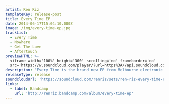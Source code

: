 ```yaml
---
artist: Ren Riz
templateKey: release-post
title: Every Time EP
date: 2014-06-17T15:04:10.000Z
image: /img/every-time-ep.jpg
trackList:
  - Every Time
  - Nowhere
  - Get The Love
  - Aftertouch
previewHTML: >-
  <iframe width='100%' height='300' scrolling='no' frameborder='no'
  src='https://w.soundcloud.com/player/?url=https%3A//api.soundcloud.com/playlists/44054952&amp;color=%23168dec&amp;auto_play=false&amp;hide_related=true&amp;show_comments=false&amp;show_user=false&amp;show_reposts=false&amp;show_teaser=false&amp;visual=true'></iframe>
description: "Every Time is the brand new EP from Melbourne electronic producer Ren Riz, the follow up to his highly praised 2012 Daydream EP, and the first to come from his own recently founded label, Casual Sparks.\r\n\n\r\n\nThe EP’s four-tracks see Ren pairing contemporary live instrumentation with sassy 90s R&B vocal samples, delivering an assembly of smooth soulful hooks that are laced with hints of sublime nu-disco feels, and set against a stimulating backdrop of classic house beats.\r\n\n\r\n\nOriginally from Tasmania, Ren Rizzolo moved to Melbourne in 2009 where he began the transition from dabbling in hip-hop breaks, to mastering in sensual deep-house grooves. Ren has since been focused on refining his sound, drawing on the influence from some of his favoured peers including Bicep, Todd Terje andMoon Boots, as he adds to his already modest catalogue of original works with his inspiring new four-track EP."
releaseType: release
soundcloudUrl: 'https://soundcloud.com/renriz/sets/ren-riz-every-time-ep'
links:
  - label: Bandcamp
    url: 'http://renriz.bandcamp.com/album/every-time-ep'
---
```


